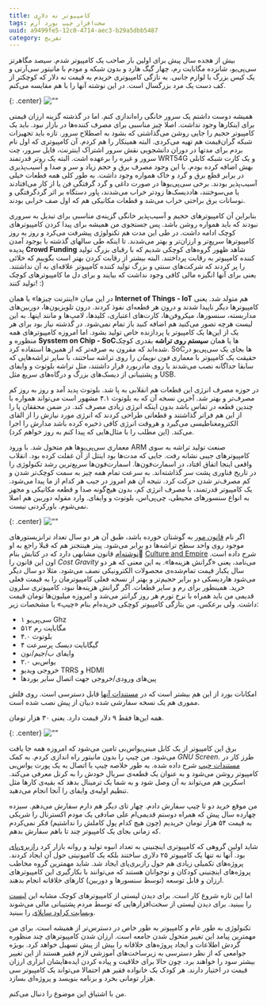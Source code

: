```yaml
---
title: کامپیوتر نه دلاری
tags: سخت‌افزار چیپ بورد آرم
uuid: a9499fe5-12c0-4714-aec3-b29a5dbb5487
category: تفریح
---
```

بیش از هجده سال پیش برای اولین بار صاحب یک کامپیوتر شدم. سیصد مگاهرتز سی‌پی‌یو، شانزده مگابایت رم، چهار گیگ هارد و بدون شبکه و مودم با مانیتور سی‌آر‌تی و یک کیس بزرگ با لوازم جانبی. به تازگی کامپیوتری خریدم به قیمت نه دلار که کوچکتر از کف دست یک مرد بزرگسال است. در این نوشته آنها را با هم مقایسه می‌کنم.


{: .center}
![""](assets/pimg/640px-Intel_Celeron_300A_MHz.jpg "سلرون ۳۰۰ - عکس از ویکی‌پدیا")

همیشه دوست داشتم یک سرور خانگی راه‌اندازی کنم. اما در گذشته گزینه ارزان قیمتی برای اینکارها وجود نداشت. اصلا چیز مناسبی برای مصرف کننده‌ها در بازار نبود. باید یک کامپیوتر حجیم را جایی روشن می‌گذاشتی که بشود به اصطلاح سرور. تازه باید تجهیزات شبکه گران‌قیمت هم تهیه می‌کردی. البته همینکار را هم کردم. آن کامپیوتری که اول نام بردم برای مدتها در دوران دانشجویی نقش سرور اشتراک اینترنت، فایل سرور، چت سرور و غیره را برعهده اشت. البته یک روتر قدرتمند WRT54G و یک کارت شبکه کابلی بهش اضافه کرده بودم. با این وجود مصرف برق و حجم زیاد و سر و صدا و آسیب‌پذیری در برابر قطع برق و گرد و خاک همواره وجود داشت. به طور کلی همه قطعات خیلی آسیب‌پذیر بودند. برخی سی‌پی‌یو‌ها در صورت داغی و گرد گرفتگی فن یا از کار می‌افتادند یا می‌سوختند، هاددیسک‌ها زودتر خراب می‌شدند، پاور دستگاه بر اثر گردگرفتگی و نوسانات برق براحتی خراب می‌شد و قطعات مکانیکی هم که اول صف خرابی بودند.

بنابراین آن کامپیوترهای حجیم و آسیب‌پذیر خانگی گزینه‌ی مناسبی برای تبدیل به سروری نبودند که باید همواره روشن باشد. پس جستجوی من همیشه برای پیدا کردن کامپیوترهای کوچک ادامه داشت. در طی این مدت هم تکنولوژی پیشرفت می‌کرد و روز به روز کامپیوترها سریع‌تر و ارزان‌تر و بهتر می‌شدند. تا اینکه طی سالهای گذشته با بوجود آمدن پدیده **Crowd Funding** شاهد ظهور گروه‌های کوچکی شدیم که با رقبای بزرگ تولید کننده کامپیوتر به رقابت پرداختند. البته بیشتر از رقابت کردن بهتر است بگوییم که خلائی را پر کردند که شرکت‌های سنتی و بزرگ تولید کننده کامپیوتر علاقه‌ای به آن نداشتند. یعنی برای آنها انگیزه مالی کافی وجود نداشت که بیایند و برای دل ما کامپیوترهای کوچک تولید کنند!‌ :)

در این میان «اینترنت چیزها» یا همان **Internet of Things - IoT** هم متولد شد. یعنی کامپیوترها دیگر ناپیدا شدند و درون هر قطعه‌ای نفوذ کردند. درون تلویزیون‌ها، دوربین‌های مداربسته، سنسورها، میکروفن‌ها، کارت‌های اعتباری، کلید‌ها، لامپ‌ها و مانند اینها. به این لیست هرچه تصور می‌کنید هم اضافه کنید باز تمام نمی‌شود. در گذشته نیاز بود برای هر یک از این‌ها یک کامپیوتر یا پردازنده خاص تولید بشود. اما امروزه کامپیوترهای همه منظوره و **Sysstem on Chip - SoC**ها یا همان **سیستم روی تراشه** بقدری کوچک شده‌اند که مقرون به صرفه‌تر که از همین‌ها استفاده کرد. SoCها بجای یک سی‌پی‌یو در حقیقت یک کامپیوتر با معماری *فون نویمان* را روی تراشه ساختند، با سایر تراشه‌هایی که سابقا جداگانه نصب می‌شدند یا روی مادربورد قرار داشتند، مثل تراشه بلوتوث و وایفای و پشتیبانی از دیسک‌های بزرگ و درگاه‌های سریع مثل USB.

در حوزه مصرف انرژی این قطعات هم انقلابی به پا شد. بلوتوث پدید آمد و روز به روز کم مصرف‌تر و بهتر شد. آخرین نسخه آن که به بلوتوث ۴.۱ مشهور است می‌تواند همواره با چندین قطعه در تماس باشد بدون اینکه انرژی زیادی مصرف کند. در ضمن محققان پا را از این هم فراتر گذاشتند و قطعاتی طراحی کردند که انرژی مورد نیازش را از القای الکترومغناطیسی می‌گیرد و هروقت انرژی کافی ذخیره کرده باشد مدارش را اجرا می‌کند. (این مطلب را با مثال‌هایی که پیدا کنم به روز خواهم کرد). 

معماری سی‌پی‌یوها هم متحول شد. با ورود ARM صنعت تولید تراشه به سوی کامپیوترهای جیبی نشانه رفت. جایی که مدت‌ها بود اینتل از آن غفلت کرده بود. انقلاب واقعی اینجا اتفاق افتاد، در اسمارت‌فون‌ها. اسمارت‌فون‌ها سریع‌ترین رشد تکنولوژی را در تاریخ فناوری پشت سر گذاشته‌اند. به سرعت تمام همه چیز به سمت کوچک‌تر شدن و کم مصرف‌تر شدن حرکت کرد. نتیجه آن هم امروز در جیب هر کدام از ما پیدا می‌شود. یک کامپیوتر قدرتمند، با مصرف انرژی کم،‌ بدون هیچ‌گونه صدا و قطعه مکانیکی و مجهز به انواع سنسورهای محیطی، چی‌پی‌اس، بلوتوث و وایفای. وارد مقوله دوربین هم اصلا نمی‌شوم. باورکردنی نیست.

{: .center}
![""](assets/pimg/chipAllSidesView.png "کامپیوتر نه دلاری چیپ - عکس از چیپ")


اگر نام [قانون مور](https://fa.wikipedia.org/wiki/%D9%82%D8%A7%D9%86%D9%88%D9%86_%D9%85%D9%88%D8%B1) به گوشتان خورده باشد، طبق آن هر دو سال تعداد ترانزیستورهای موجود روی واحد سطح تراشه‌ها دو برابر می‌شود. پیتر هینتجنز هم که قبلا راجع به او [نوشته‌ام](peter-hintjens-chose-euthanasia) قانون مشابهی دارد که در کتابش بنام [ُCulture and Empire](https://www.gitbook.com/book/hintjens/culture-empire/details) شرح داده است. اون این قانون را *Cost Gravity* می‌نامد، یعنی «گرانش هزینه‌ها». به این معنی که هر دو سال یکبار قیمت تمام‌شده‌ی محصولات الکترونیکی نصف می‌شود. مثلا دو سال دیگر می‌شود هاردیسکی دو برابر حجیم‌تر و بهتر از نسخه فعلی کامپیوترمان را به قیمت فعلی خرید. همینطور برای رم و سایر قطعات. اگر گرانش هزینه‌ها نبود، کامپیوتری سلرون قدیمی من باید همراه با نرخ تورم هر روز گرانتر می‌شد و امروزه میلیون‌ها تومان قیمت داشت. ولی برعکس، من بتازگی کامپیوتر کوچکی خریده‌ام بنام «چیپ» با مشخصات زیر:

- سی‌پی‌یو ۱ Ghz
- ۵۱۲ مگابایت رم
- بلوتوث ۴.۰
- ۴ گیگابایت دیسک پرسرعت
- وایفای ب/جیم/نون
- یواس‌بی ۲.۰
- خروجی ویدیو TRRS و HDMI
- پین‌های ورودی/خروجی جهت اتصال سایر بوردها

امکانات بورد از این هم بیشتر است که در ‏[مستندات آنها](https://github.com/NextThingCo/CHIP-Hardware) قابل دسترسی است. روی فلش مموری هم یک نسخه سفارشی شده دبیان از پیش نصب شده است.

همه این‌ها فقط ۹ دلار قیمت دارد. یعنی ۳۰ هزار تومان.

{: .center}
![""](assets/pimg/chip.jpg "کامپیوتر نه دلاری - عکس از خودم")

برق این کامپیوتر از یک کابل مینی‌یو‌اس‌بی تامین می‌شود که امروزه همه جا یافت می‌شود. من چیپ را بدون مانیتور راه اندازی کردم. به کمک *GNU Screen*. طرز کار در [مستندات چیپ](http://docs.getchip.com/chip.html#headless-chip) شرح داده شده. به طور خلاصه چیپ با اتصال به یک پورت یو‌اس‌بی کامپیوتر روشن می‌شود و به عنوان یک قطعه‌ی سریال خودش را به کرنل معرفی می‌کند. اسکرین هم می‌تواند به آن وصل شود و به شما یک ترمینال بدهد که بقیه‌ی کارها مثل تنظیم اولیه‌ی وایفای را آنجا انجام می‌دهید.

من موقع خرید دو تا چیپ سفارش دادم. چهار تای دیگر هم دارم سفارش می‌دهم. سیزده چهارده سال پیش که همراه دوستم قدیمی‌ام علی صادقی یک مودم اکسترنال را شریکی به قیمت ۵۴ هزار تومان خریدیم (چون هیچ کدام پول کاملش را نداشتیم) فکر نمی‌کردم که زمانی بجای یک کامپیوتر چند تا باهم سفارش بدهم.

شاید اولین گروهی که کامپیوتری اینچنینی به تعداد انبوه تولید و روانه بازار کرد [رازبری‌پای](https://www.raspberrypi.org/) بود. آنها نه تنها یک کامپیوتر ۲۵ دلاری ساختند بلکه یک کامیونیتی حول آن ایجاد کردند. پروژه‌های تکمیلی زیادی هم حول رازبری‌پای ایجاد شد. شاید مهمترین گروه مخاطب پروژه‌های اینچنینی کودکان و نوجوانان هستند که می‌توانند با بکارگیری این کامپیوترهای ارزان و قابل توسعه (توسط سنسورها و دوربین) کارهای خلاقانه انجام بدهند. 

اما این تازه شروع کار است. برای دیدن لیستی از کامپیوترهای کوچک مشابه این [لیست](http://www.bigboardlist.com/) را ببینید. برای دیدن لیستی از سخت‌افزارهایی که توسط مردم پشتیبانی مالی می‌شوند [وبسایت کراود ساپلای](https://www.crowdsupply.com/) را ببینید.

تکنولوژی به طور عام و کامپیوتر به طور خاص در دسترس‌تر از همیشه است. برای من مهمترین پیامد این تغییر متحول شدن جامعه است. ارزان شدن کامپیوترهای چند منظوره گردش اطلاعات و ایجاد پروژه‌های خلاقانه را بیش از پیش تسهیل خواهد کرد. بویژه جوامعی که از نظر دسترسی به زیرساخت‌های آموزشی لازم فقیر هستند از این تغییر بیشتر سود را خواهند برد. چون حالا برای خلاقیت و پیاده کردن ایده‌هایشان ابزاری ارزان قیمت در اختیار دارند. هر کودک یک خانواده فقیر هم احتمالا می‌تواند یک کامپیوتر سی هزار تومانی بخرد و برنامه بنویسد و پروژه‌ای بسازد.

من با اشتیاق این موضوع را دنبال می‌کنم.
